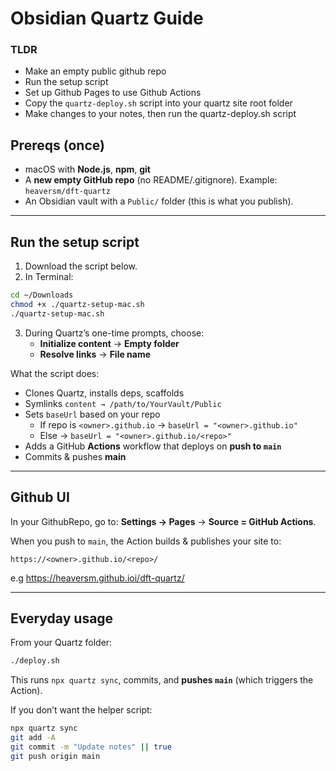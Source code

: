 # Obsidian Quartz Guide

### TLDR

* Make an empty public github repo
* Run the setup script
* Set up Github Pages to use Github Actions
* Copy the `quartz-deploy.sh` script into your quartz site root folder
* Make changes to your notes, then run the quartz-deploy.sh script



## Prereqs (once)
- macOS with **Node.js**, **npm**, **git**
- A **new empty GitHub repo** (no README/.gitignore). Example: `heaversm/dft-quartz`
- An Obsidian vault with a `Public/` folder (this is what you publish).

---

## Run the setup script
1) Download the script below.
2) In Terminal:
```bash
cd ~/Downloads
chmod +x ./quartz-setup-mac.sh
./quartz-setup-mac.sh
```
3) During Quartz’s one-time prompts, choose:
   - **Initialize content** → **Empty folder**
   - **Resolve links** → **File name**

What the script does:
- Clones Quartz, installs deps, scaffolds
- Symlinks `content → /path/to/YourVault/Public`
- Sets `baseUrl` based on your repo
  - If repo is `<owner>.github.io` → `baseUrl = "<owner>.github.io"`
  - Else → `baseUrl = "<owner>.github.io/<repo>"`
- Adds a GitHub **Actions** workflow that deploys on **push to `main`**
- Commits & pushes **main**

---

## Github UI
In your GithubRepo, go to: **Settings → Pages** → **Source = GitHub Actions**.

When you push to `main`, the Action builds & publishes your site to:
```
https://<owner>.github.io/<repo>/
```

e.g https://heaversm.github.ioi/dft-quartz/

---

## Everyday usage
From your Quartz folder:
```bash
./deploy.sh
```
This runs `npx quartz sync`, commits, and **pushes `main`** (which triggers the Action).

If you don’t want the helper script:
```bash
npx quartz sync
git add -A
git commit -m "Update notes" || true
git push origin main
```


